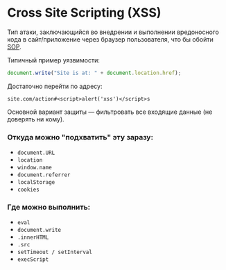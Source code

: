 # Cross Site Scripting (XSS)

Тип атаки, заключающийся во внедрении и выполнении вредоносного кода в сайт/приложение через браузер пользователя, что бы обойти [SOP](sop.md).

Типичный пример уязвимости:

```js
document.write("Site is at: " + document.location.href);
```

Достаточно перейти по адресу:

```
site.com/action#<script>alert('xss')</script>ѕ
```

Основной вариант защиты — фильтровать все входящие данные (не доверять ни кому).

### Откуда можно "подхватить" эту заразу:

* `document.URL`
* `location`
* `window.name`
* `document.referrer`
* `localStorage`
* `cookies`

### Где можно выполнить:

* `eval`
* `document.write`
* `.innerHTML`
* `.src`
* `setTimeout / setInterval`
* `execScript`
